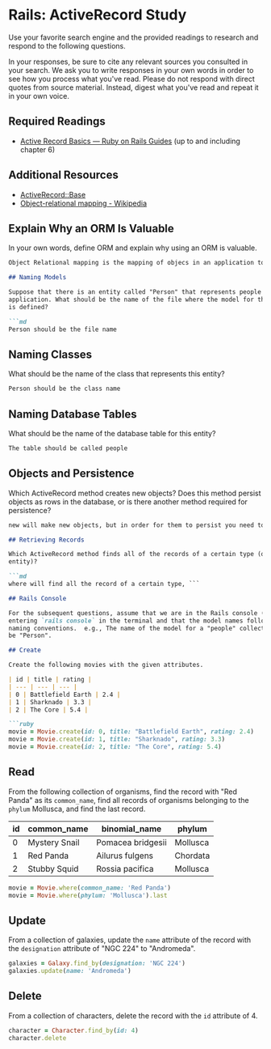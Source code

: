 # Rails: ActiveRecord Study

Use your favorite search engine and the provided readings to research and
respond to the following questions.

In your responses, be sure to cite any relevant sources you consulted in your
search. We ask you to write responses in your own words in order to see how you
process what you've read. Please do not respond with direct quotes from source
material. Instead, digest what you've read and repeat it in your own voice.

## Required Readings

-   [Active Record Basics — Ruby on Rails Guides](http://guides.rubyonrails.org/active_record_basics.html)
    (up to and including chapter 6)

## Additional Resources
-   [ActiveRecord::Base](http://api.rubyonrails.org/classes/ActiveRecord/Base.html)
-   [Object-relational mapping - Wikipedia](https://en.wikipedia.org/wiki/Object-relational_mapping)

## Explain Why an ORM Is Valuable

In your own words, define ORM and explain why using an ORM is valuable.

```md
Object Relational mapping is the mapping of objecs in an application to tables in a database system so that properties and relationships in the database can be retrieved wihtout using databse access code.```

## Naming Models

Suppose that there is an entity called "Person" that represents people in an
application. What should be the name of the file where the model for this entity
is defined?

```md
Person should be the file name
```

## Naming Classes

What should be the name of the class that represents this entity?

```md
Person should be the class name
```

## Naming Database Tables

What should be the name of the database table for this entity?

```md
The table should be called people
```

## Objects and Persistence

Which ActiveRecord method creates new objects? Does this method persist objects
as rows in the database, or is there another method required for persistence?

```md
new will make new objects, but in order for them to persist you need to use create.```

## Retrieving Records

Which ActiveRecord method finds all of the records of a certain type (or
entity)?

```md
where will find all the record of a certain type, ```

## Rails Console

For the subsequent questions, assume that we are in the Rails console (by
entering `rails console` in the terminal and that the model names follow Rails
naming conventions.  e.g., The name of the model for a "people" collection would
be "Person".

## Create

Create the following movies with the given attributes.

| id | title | rating |
| --- | --- | --- |
| 0 | Battlefield Earth | 2.4 |
| 1 | Sharknado | 3.3 |
| 2 | The Core | 5.4 |

```ruby
movie = Movie.create(id: 0, title: "Battlefield Earth", rating: 2.4)
movie = Movie.create(id: 1, title: "Sharknado", rating: 3.3)
movie = Movie.create(id: 2, title: "The Core", rating: 5.4)
```

## Read

From the following collection of organisms, find the record with "Red Panda" as
its `common_name`, find all records of organisms belonging to the `phylum`
Mollusca, and find the last record.

| id | common_name | binomial_name | phylum |
| --- | --- | --- | --- |
| 0 | Mystery Snail | Pomacea bridgesii | Mollusca |
| 1 | Red Panda | Ailurus fulgens | Chordata |
| 2 | Stubby Squid | Rossia pacifica | Mollusca |

```ruby
movie = Movie.where(common_name: 'Red Panda')
movie = Movie.where(phylum: 'Mollusca').last

```

## Update

From a collection of galaxies, update the `name` attribute of the record with
the `designation` attribute of "NGC 224" to "Andromeda".

```ruby
galaxies = Galaxy.find_by(designation: 'NGC 224')
galaxies.update(name: 'Andromeda')
```

## Delete

From a collection of characters, delete the record with the `id` attribute of 4.

```ruby
character = Character.find_by(id: 4)
character.delete
```
